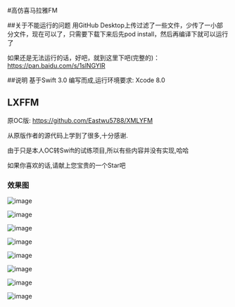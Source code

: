 
#高仿喜马拉雅FM

##关于不能运行的问题
用GitHub Desktop上传过滤了一些文件，少传了一小部分文件，现在可以了，只需要下载下来后先pod install，然后再编译下就可以运行了

如果还是无法运行的话，好吧，就到这里下吧(完整的)：https://pan.baidu.com/s/1slNGYlR

##说明
基于Swift 3.0 编写而成,运行环境要求: Xcode 8.0 

## LXFFM
原OC版: https://github.com/Eastwu5788/XMLYFM

从原版作者的源代码上学到了很多,十分感谢.

由于只是本人OC转Swift的试练项目,所以有些内容并没有实现,哈哈

如果你喜欢的话,请献上您宝贵的一个Star吧

### 效果图

![image](https://github.com/LinXunFeng/LXFFM/raw/master/Screenshots/1.gif)

![image](https://github.com/LinXunFeng/LXFFM/raw/master/Screenshots/2.gif)

![image](https://github.com/LinXunFeng/LXFFM/raw/master/Screenshots/3.gif)

![image](https://github.com/LinXunFeng/LXFFM/raw/master/Screenshots/4.gif)

![image](https://github.com/LinXunFeng/LXFFM/raw/master/Screenshots/5.gif)

![image](https://github.com/LinXunFeng/LXFFM/raw/master/Screenshots/6.gif)

![image](https://github.com/LinXunFeng/LXFFM/raw/master/Screenshots/7.gif)

![image](https://github.com/LinXunFeng/LXFFM/raw/master/Screenshots/8.gif)

